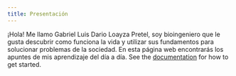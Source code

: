```yaml
---
title: Presentación
---
```

¡Hola! Me llamo Gabriel Luis Dario Loayza Pretel, soy bioingeniero que le gusta descubrir como funciona la vida y utilizar sus fundamentos para solucionar problemas de la sociedad. En esta página web encontrarás los apuntes de mis aprendizaje del día a día.
See the [documentation](https://quartz.jzhao.xyz) for how to get started.

